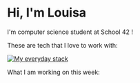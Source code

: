 # Hi, I'm Louisa

I'm computer science student at School 42 ! 

These are tech that I love to work with:

[![My everyday stack](https://skillicons.dev/icons?i=linux,bash,vim,c,rust,git)](https://skillicons.dev)

What I am working on this week:

<!--START_SECTION:waka-->
<!--END_SECTION:waka-->
